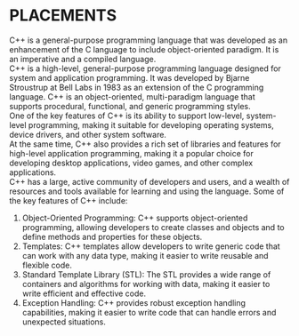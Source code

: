 # PLACEMENTS<br>
C++ is a general-purpose programming language that was developed as an enhancement of the C language to include object-oriented paradigm. It is an imperative and a compiled language. 
<br>
C++ is a high-level, general-purpose programming language designed for system and application programming. It was developed by Bjarne Stroustrup at Bell Labs in 1983 as an extension of the C programming language. C++ is an object-oriented, multi-paradigm language that supports procedural, functional, and generic programming styles.
<br>
One of the key features of C++ is its ability to support low-level, system-level programming, making it suitable for developing operating systems, device drivers, and other system software. 
<br>
At the same time, C++ also provides a rich set of libraries and features for high-level application programming, making it a popular choice for developing desktop applications, video games, and other complex applications.
<br>
C++ has a large, active community of developers and users, and a wealth of resources and tools available for learning and using the language. Some of the key features of C++ include:<br>
1. Object-Oriented Programming: C++ supports object-oriented programming, allowing developers to create classes and objects and to define methods and properties for these objects.
2. Templates: C++ templates allow developers to write generic code that can work with any data type, making it easier to write reusable and flexible code.
3. Standard Template Library (STL): The STL provides a wide range of containers and algorithms for working with data, making it easier to write efficient and effective code.
4. Exception Handling: C++ provides robust exception handling capabilities, making it easier to write code that can handle errors and unexpected situations.
<br>
